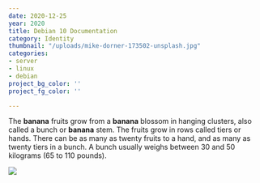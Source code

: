 ```yaml
---
date: 2020-12-25
year: 2020
title: Debian 10 Documentation
category: Identity
thumbnail: "/uploads/mike-dorner-173502-unsplash.jpg"
categories:
- server
- linux
- debian
project_bg_color: ''
project_fg_color: ''

---
```

The **banana** fruits grow from a **banana** blossom in hanging clusters, also called a bunch or **banana** stem. The fruits grow in rows called tiers or hands. There can be as many as twenty fruits to a hand, and as many as twenty tiers in a bunch. A bunch usually weighs between 30 and 50 kilograms (65 to 110 pounds).

![](/uploads/mike-dorner-173502-unsplash.jpg)
